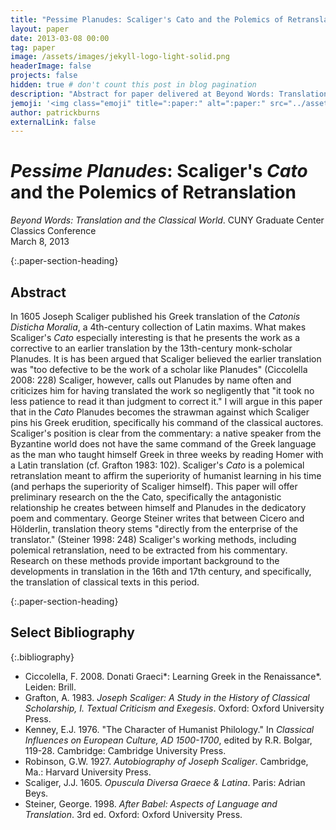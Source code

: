 ```yaml
---
title: "Pessime Planudes: Scaliger's Cato and the Polemics of Retranslation"
layout: paper
date: 2013-03-08 00:00
tag: paper
image: /assets/images/jekyll-logo-light-solid.png
headerImage: false
projects: false
hidden: true # don't count this post in blog pagination
description: "Abstract for paper delivered at Beyond Words: Translation and the Classical World, CUNY Graduate Center"
jemoji: '<img class="emoji" title=":paper:" alt=":paper:" src="../assets/images/paper-icon.png" height="20" width="20" align="absmiddle">'
author: patrickburns
externalLink: false
---
```


# *Pessime Planudes*: Scaliger's *Cato* and the Polemics of Retranslation
*Beyond Words: Translation and the Classical World*. CUNY Graduate Center Classics Conference  
March 8, 2013

{:.paper-section-heading}
## Abstract 
In 1605 Joseph Scaliger published his Greek translation of the *Catonis Disticha Moralia*, a 4th-century collection of Latin maxims. What makes Scaliger's *Cato* especially interesting is that he presents the work as a corrective to an earlier translation by the 13th-century monk-scholar Planudes. It is has been argued that Scaliger believed the earlier translation was "too defective to be the work of a scholar like Planudes" (Ciccolella 2008: 228) Scaliger, however, calls out Planudes by name often and criticizes him for having translated the work so negligently that "it took no less patience to read it than judgment to correct it." I will argue in this paper that in the *Cato* Planudes becomes the strawman against which Scaliger pins his Greek erudition, specifically his command of the classical auctores. Scaliger's position is clear from the commentary: a native speaker from the Byzantine world does not have the same command of the Greek language as the man who taught himself Greek in three weeks by reading Homer with a Latin translation (cf. Grafton 1983: 102). Scaliger's *Cato* is a polemical retranslation meant to affirm the superiority of humanist learning in his time (and perhaps the superiority of Scaliger himself). This paper will offer preliminary research on the the Cato, specifically the antagonistic relationship he creates between himself and Planudes in the dedicatory poem and commentary. George Steiner writes that between Cicero and Hölderlin, translation theory stems "directly from the enterprise of the translator." (Steiner 1998: 248) Scaliger's working methods, including polemical retranslation, need to be extracted from his commentary. Research on these methods provide important background to the developments in translation in the 16th and 17th century, and specifically, the translation of classical texts in this period.

{:.paper-section-heading}
## Select Bibliography

{:.bibliography}

- Ciccolella, F. 2008. Donati Graeci*: Learning Greek in the Renaissance*. Leiden: Brill.
- Grafton, A. 1983. *Joseph Scaliger: A Study in the History of Classical Scholarship, I. Textual Criticism and Exegesis*. Oxford: Oxford University Press.
- Kenney, E.J. 1976. "The Character of Humanist Philology." In *Classical Influences on European Culture, AD 1500-1700*, edited by R.R. Bolgar, 119-28. Cambridge: Cambridge University Press.
- Robinson, G.W. 1927. *Autobiography of Joseph Scaliger*. Cambridge, Ma.: Harvard University Press.
- Scaliger, J.J. 1605. *Opuscula Diversa Graece & Latina*. Paris: Adrian Beys.
- Steiner, George. 1998. *After Babel: Aspects of Language and Translation*. 3rd ed. Oxford: Oxford University Press.

